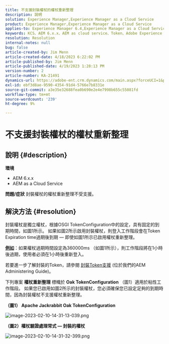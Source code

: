 ```yaml
---
title: 不支援封裝權杖的權杖重新整理
description: 說明
solution: Experience Manager,Experience Manager as a Cloud Service
product: Experience Manager,Experience Manager as a Cloud Service
applies-to: Experience Manager 6.4,Experience Manager as a Cloud Service,Experience Manager 6.5
keywords: KCS、AEM 6.x.x、AEM as cloud service、Token、Adobe Experience Manager、FAQ、封裝式Token、6.4、6.5、Experience Manageras a Cloud Service
resolution: Resolution
internal-notes: null
bug: false
article-created-by: Jim Menn
article-created-date: 4/18/2023 6:22:02 PM
article-published-by: Jim Menn
article-published-date: 4/19/2023 1:28:13 PM
version-number: 2
article-number: KA-21491
dynamics-url: https://adobe-ent.crm.dynamics.com/main.aspx?forceUCI=1&pagetype=entityrecord&etn=knowledgearticle&id=80adeee5-15de-ed11-a7c7-6045bd006b3d
exl-id: ebf3d8ae-9590-4354-91d4-5766e7b8331e
source-git-commit: a3e35e32688fea0b690e2e4e7998b655c55081fd
workflow-type: tm+mt
source-wordcount: '239'
ht-degree: 9%

---
```


# 不支援封裝權杖的權杖重新整理

## 說明 {#description}

<b>環境</b>
- AEM 6.x.x
- AEM as a Cloud Service



<b>問題/症狀</b>
封裝權杖的權杖重新整理不受支援。




## 解決方法 {#resolution}


封裝權杖是獨立權杖，根據OSGI TokenConfiguration中的設定，具有固定的到期時間，如圖1所示。
如果如圖2所示啟用封裝權杖，則登入工作階段會在Token Expiration time過期後到期 — 即使如圖1所示已啟用權杖重新整理。

<u><b>例如</b></u>：如果權杖過期時間設定為360000ms （如圖1所示），則工作階段將在1小時後過期，使用者必須在1小時後重新登入。

若要進一步了解封裝的Token，請參閱 [封裝Token支援](https://experienceleague.adobe.com/docs/experience-manager-64/administering/security/encapsulated-token.html) (位於我們的AEM Administering Guide)。

下列專案 <b>權杖重新整理</b> 標幟於 <b>Oak TokenConfiguration</b> （圖1）適用於粘性工作階段。
如果您已啟用如圖2所示的封裝權杖，您必須確保您已設定足夠的到期時間，因為封裝權杖不支援權杖重新整理。



<b>（圖1） Apache Jackrabbit Oak TokenConfiguration</b>

![image-2023-02-10-14-31-13-039.png](https://jira.corp.adobe.com/secure/attachment/9633655/image-2023-02-10-14-31-13-039.png)

<b>（圖2）權杖驗證處理常式 — 封裝的權杖</b>



![image-2023-02-10-14-31-32-399.png](https://jira.corp.adobe.com/secure/attachment/9633654/image-2023-02-10-14-31-32-399.png)
